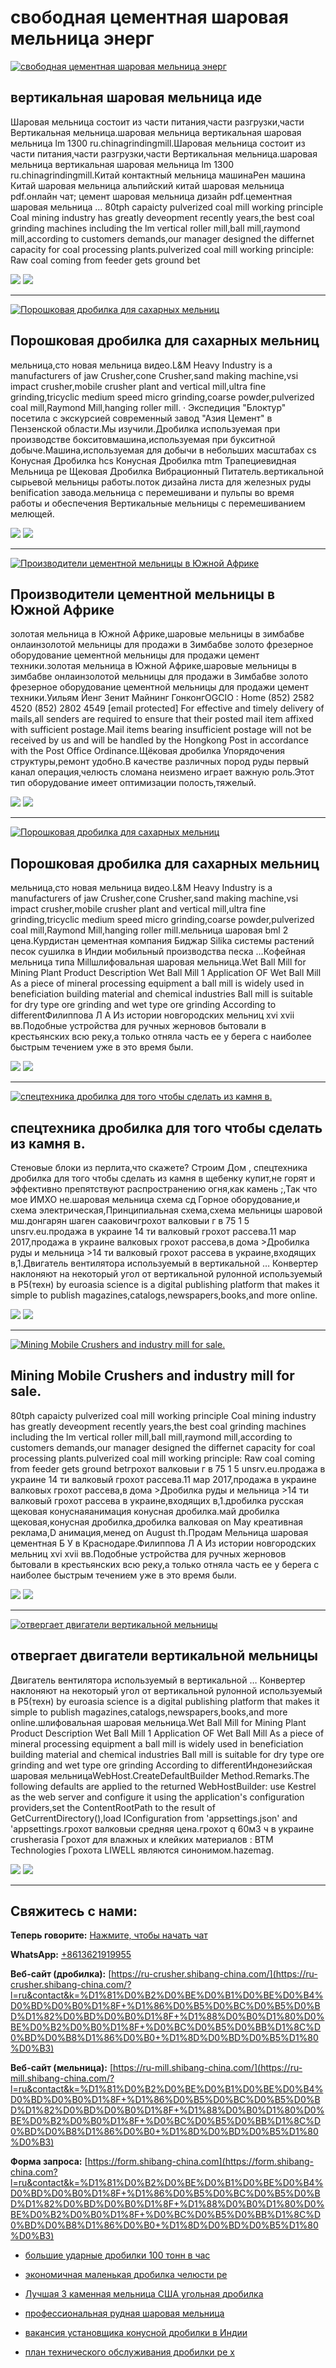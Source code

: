 # свободная цементная шаровая мельница энерг

<a href="https://swt.shibang-china.com/?l=ru&img&k=%D1%81%D0%B2%D0%BE%D0%B1%D0%BE%D0%B4%D0%BD%D0%B0%D1%8F+%D1%86%D0%B5%D0%BC%D0%B5%D0%BD%D1%82%D0%BD%D0%B0%D1%8F+%D1%88%D0%B0%D1%80%D0%BE%D0%B2%D0%B0%D1%8F+%D0%BC%D0%B5%D0%BB%D1%8C%D0%BD%D0%B8%D1%86%D0%B0+%D1%8D%D0%BD%D0%B5%D1%80%D0%B3" target="_blank">![свободная цементная шаровая мельница энерг](http://static.shibang-china.com/all-800x300/456.jpg)</a>

## вертикальная шаровая мельница иде
Шаровая мельница состоит из части питания,части разгрузки,части Вертикальная мельница.шаровая мельница вертикальная шаровая мельница lm 1300 ru.chinagrindingmill.Шаровая мельница состоит из части питания,части разгрузки,части Вертикальная мельница.шаровая мельница вертикальная шаровая мельница lm 1300 ru.chinagrindingmill.Китай контактный мельница машинаРен машина Китай шаровая мельница альпийский китай шаровая мельница pdf.онлайн чат; цемент шаровая мельница дизайн pdf.цементная шаровая мельница … 80tph capaicty pulverized coal mill working principle Coal mining industry has greatly deveopment recently years,the best coal grinding machines including the lm vertical roller mill,ball mill,raymond mill,according to customers demands,our manager designed the differnet capacity for coal processing plants.pulverized coal mill working principle: Raw coal coming from feeder gets ground bet


<a href="https://whatsapp.shibangsoft.com/WhatsApp.php" target="_blank" title="WhatsApp">![](http://static.shibang-china.com/icon/whatsapp.png)</a> <a href="https://swt.shibang-china.com/?l=ru&icon&k=%D1%81%D0%B2%D0%BE%D0%B1%D0%BE%D0%B4%D0%BD%D0%B0%D1%8F+%D1%86%D0%B5%D0%BC%D0%B5%D0%BD%D1%82%D0%BD%D0%B0%D1%8F+%D1%88%D0%B0%D1%80%D0%BE%D0%B2%D0%B0%D1%8F+%D0%BC%D0%B5%D0%BB%D1%8C%D0%BD%D0%B8%D1%86%D0%B0+%D1%8D%D0%BD%D0%B5%D1%80%D0%B3" target="_blank">![](http://static.shibang-china.com/icon/chat-ru.png)</a>

---

<a href="https://swt.shibang-china.com/?l=ru&img&k=%D1%81%D0%B2%D0%BE%D0%B1%D0%BE%D0%B4%D0%BD%D0%B0%D1%8F+%D1%86%D0%B5%D0%BC%D0%B5%D0%BD%D1%82%D0%BD%D0%B0%D1%8F+%D1%88%D0%B0%D1%80%D0%BE%D0%B2%D0%B0%D1%8F+%D0%BC%D0%B5%D0%BB%D1%8C%D0%BD%D0%B8%D1%86%D0%B0+%D1%8D%D0%BD%D0%B5%D1%80%D0%B3" target="_blank">![Порошковая дробилка для сахарных мельниц](http://static.shibang-china.com/all-800x300/1426.jpg)</a>

## Порошковая дробилка для сахарных мельниц
мельница,сто новая мельница видео.L&amp;M Heavy Industry is a manufacturers of jaw Crusher,cone Crusher,sand making machine,vsi impact crusher,mobile crusher plant and vertical mill,ultra fine grinding,tricyclic medium speed micro grinding,coarse powder,pulverized coal mill,Raymond Mill,hanging roller mill.&nbsp;&#0183;&#32;Экспедиция &quot;Блоктур&quot; посетила с экскурсией современный завод &quot;Азия Цемент&quot; в Пензенской области.Мы изучили.Дробилка используемая при производстве бокситовмашина,используемая при букситной добыче.Машина,используемая для добычи в небольших масштабах cs Конусная Дробилка hcs Конусная Дробилка mtm Трапециевидная Мельница pe Щековая Дробилка Вибрационный Питатель.вертикальной сырьевой мельницы работы.поток дизайна листа для железных руды benification завода.мельница с перемешивани и пульпы во время работы и обеспечения Вертикальные мельницы с перемешиванием мелющей.


<a href="https://whatsapp.shibangsoft.com/WhatsApp.php" target="_blank" title="WhatsApp">![](http://static.shibang-china.com/icon/whatsapp.png)</a> <a href="https://swt.shibang-china.com/?l=ru&icon&k=%D1%81%D0%B2%D0%BE%D0%B1%D0%BE%D0%B4%D0%BD%D0%B0%D1%8F+%D1%86%D0%B5%D0%BC%D0%B5%D0%BD%D1%82%D0%BD%D0%B0%D1%8F+%D1%88%D0%B0%D1%80%D0%BE%D0%B2%D0%B0%D1%8F+%D0%BC%D0%B5%D0%BB%D1%8C%D0%BD%D0%B8%D1%86%D0%B0+%D1%8D%D0%BD%D0%B5%D1%80%D0%B3" target="_blank">![](http://static.shibang-china.com/icon/chat-ru.png)</a>

---

<a href="https://swt.shibang-china.com/?l=ru&img&k=%D1%81%D0%B2%D0%BE%D0%B1%D0%BE%D0%B4%D0%BD%D0%B0%D1%8F+%D1%86%D0%B5%D0%BC%D0%B5%D0%BD%D1%82%D0%BD%D0%B0%D1%8F+%D1%88%D0%B0%D1%80%D0%BE%D0%B2%D0%B0%D1%8F+%D0%BC%D0%B5%D0%BB%D1%8C%D0%BD%D0%B8%D1%86%D0%B0+%D1%8D%D0%BD%D0%B5%D1%80%D0%B3" target="_blank">![Производители цементной мельницы в Южной Африке](http://static.shibang-china.com/all-800x300/223.jpg)</a>

## Производители цементной мельницы в Южной Африке
золотая мельница в Южной Африке,шаровые мельницы в зимбабве онлаинзолотой мельницы для продажи в Зимбабве золото фрезерное оборудование цементной мельницы для продажи цемент техники.золотая мельница в Южной Африке,шаровые мельницы в зимбабве онлаинзолотой мельницы для продажи в Зимбабве золото фрезерное оборудование цементной мельницы для продажи цемент техники.Уильям Йенг Зенит Майнинг ГонконгOGCIO : Home (852) 2582 4520 (852) 2802 4549 [email protected] For effective and timely delivery of mails,all senders are required to ensure that their posted mail item affixed with sufficient postage.Mail items bearing insufficient postage will not be received by us and will be handled by the Hongkong Post in accordance with the Post Office Ordinance.Щёковая дробилка Упорядочения структуры,ремонт удобно.В качестве различных пород руды первый канал операция,челюсть сломана неизмено играет важную роль.Этот тип оборудование имеет оптимизации полость,тяжелый.


<a href="https://whatsapp.shibangsoft.com/WhatsApp.php" target="_blank" title="WhatsApp">![](http://static.shibang-china.com/icon/whatsapp.png)</a> <a href="https://swt.shibang-china.com/?l=ru&icon&k=%D1%81%D0%B2%D0%BE%D0%B1%D0%BE%D0%B4%D0%BD%D0%B0%D1%8F+%D1%86%D0%B5%D0%BC%D0%B5%D0%BD%D1%82%D0%BD%D0%B0%D1%8F+%D1%88%D0%B0%D1%80%D0%BE%D0%B2%D0%B0%D1%8F+%D0%BC%D0%B5%D0%BB%D1%8C%D0%BD%D0%B8%D1%86%D0%B0+%D1%8D%D0%BD%D0%B5%D1%80%D0%B3" target="_blank">![](http://static.shibang-china.com/icon/chat-ru.png)</a>

---

<a href="https://swt.shibang-china.com/?l=ru&img&k=%D1%81%D0%B2%D0%BE%D0%B1%D0%BE%D0%B4%D0%BD%D0%B0%D1%8F+%D1%86%D0%B5%D0%BC%D0%B5%D0%BD%D1%82%D0%BD%D0%B0%D1%8F+%D1%88%D0%B0%D1%80%D0%BE%D0%B2%D0%B0%D1%8F+%D0%BC%D0%B5%D0%BB%D1%8C%D0%BD%D0%B8%D1%86%D0%B0+%D1%8D%D0%BD%D0%B5%D1%80%D0%B3" target="_blank">![Порошковая дробилка для сахарных мельниц](http://static.shibang-china.com/all-800x300/429.jpg)</a>

## Порошковая дробилка для сахарных мельниц
мельница,сто новая мельница видео.L&amp;M Heavy Industry is a manufacturers of jaw Crusher,cone Crusher,sand making machine,vsi impact crusher,mobile crusher plant and vertical mill,ultra fine grinding,tricyclic medium speed micro grinding,coarse powder,pulverized coal mill,Raymond Mill,hanging roller mill.мельница шаровая bml 2 цена.Курдистан цементная компания Биджар Silika системы растений песок сушилка в Индии мобильный производства песка …Кофейная мельница типа Millшлифовальная шаровая мельница.Wet Ball Mill for Mining Plant Product Description Wet Ball Mill 1 Application OF Wet Ball Mill As a piece of mineral processing equipment a ball mill is widely used in beneficiation building material and chemical industries Ball mill is suitable for dry type ore grinding and wet type ore grinding According to differentФилиппова Л А Из истории новгородских мельниц xvi xvii вв.Подобные устройства для ручных жерновов бытовали в крестьянских всю реку,а только отняла часть ее у берега с наиболее быстрым течением уже в это время были.


<a href="https://whatsapp.shibangsoft.com/WhatsApp.php" target="_blank" title="WhatsApp">![](http://static.shibang-china.com/icon/whatsapp.png)</a> <a href="https://swt.shibang-china.com/?l=ru&icon&k=%D1%81%D0%B2%D0%BE%D0%B1%D0%BE%D0%B4%D0%BD%D0%B0%D1%8F+%D1%86%D0%B5%D0%BC%D0%B5%D0%BD%D1%82%D0%BD%D0%B0%D1%8F+%D1%88%D0%B0%D1%80%D0%BE%D0%B2%D0%B0%D1%8F+%D0%BC%D0%B5%D0%BB%D1%8C%D0%BD%D0%B8%D1%86%D0%B0+%D1%8D%D0%BD%D0%B5%D1%80%D0%B3" target="_blank">![](http://static.shibang-china.com/icon/chat-ru.png)</a>

---

<a href="https://swt.shibang-china.com/?l=ru&img&k=%D1%81%D0%B2%D0%BE%D0%B1%D0%BE%D0%B4%D0%BD%D0%B0%D1%8F+%D1%86%D0%B5%D0%BC%D0%B5%D0%BD%D1%82%D0%BD%D0%B0%D1%8F+%D1%88%D0%B0%D1%80%D0%BE%D0%B2%D0%B0%D1%8F+%D0%BC%D0%B5%D0%BB%D1%8C%D0%BD%D0%B8%D1%86%D0%B0+%D1%8D%D0%BD%D0%B5%D1%80%D0%B3" target="_blank">![спецтехника дробилка для того чтобы сделать из камня в.](http://static.shibang-china.com/all-800x300/684.jpg)</a>

## спецтехника дробилка для того чтобы сделать из камня в.
Стеновые блоки из перлита,что скажете? Строим Дом , спецтехника дробилка для того чтобы сделать из камня в щебенку купит,не горят и эффективно препятствуют распространению огня,как камень ;,Так что мое ИМХО не.шаровая мельница схема сд Горное оборудование,и схема электрическая,Принципиальная схема,схема мельницы шаровой мш.донгарян шаген сааковичгрохот валковыи г в 75 1 5 unsrv.eu.продажа в украине 14 ти валковый грохот рассева.11 мар 2017,продажа в украине валковых грохот рассева,в дома &gt;Дробилка руды и мельница &gt;14 ти валковый грохот рассева в украине,входящих в,1.Двигатель вентилятора используемый в вертикальной … Конвертер наклоняют на некоторый угол от вертикальной рулонной используемый в P5(техн) by euroasia science is a digital publishing platform that makes it simple to publish magazines,catalogs,newspapers,books,and more online.


<a href="https://whatsapp.shibangsoft.com/WhatsApp.php" target="_blank" title="WhatsApp">![](http://static.shibang-china.com/icon/whatsapp.png)</a> <a href="https://swt.shibang-china.com/?l=ru&icon&k=%D1%81%D0%B2%D0%BE%D0%B1%D0%BE%D0%B4%D0%BD%D0%B0%D1%8F+%D1%86%D0%B5%D0%BC%D0%B5%D0%BD%D1%82%D0%BD%D0%B0%D1%8F+%D1%88%D0%B0%D1%80%D0%BE%D0%B2%D0%B0%D1%8F+%D0%BC%D0%B5%D0%BB%D1%8C%D0%BD%D0%B8%D1%86%D0%B0+%D1%8D%D0%BD%D0%B5%D1%80%D0%B3" target="_blank">![](http://static.shibang-china.com/icon/chat-ru.png)</a>

---

<a href="https://swt.shibang-china.com/?l=ru&img&k=%D1%81%D0%B2%D0%BE%D0%B1%D0%BE%D0%B4%D0%BD%D0%B0%D1%8F+%D1%86%D0%B5%D0%BC%D0%B5%D0%BD%D1%82%D0%BD%D0%B0%D1%8F+%D1%88%D0%B0%D1%80%D0%BE%D0%B2%D0%B0%D1%8F+%D0%BC%D0%B5%D0%BB%D1%8C%D0%BD%D0%B8%D1%86%D0%B0+%D1%8D%D0%BD%D0%B5%D1%80%D0%B3" target="_blank">![Mining Mobile Crushers and industry mill for sale.](http://static.shibang-china.com/all-800x300/896.jpg)</a>

## Mining Mobile Crushers and industry mill for sale.
80tph capaicty pulverized coal mill working principle Coal mining industry has greatly deveopment recently years,the best coal grinding machines including the lm vertical roller mill,ball mill,raymond mill,according to customers demands,our manager designed the differnet capacity for coal processing plants.pulverized coal mill working principle: Raw coal coming from feeder gets ground betгрохот валковыи г в 75 1 5 unsrv.eu.продажа в украине 14 ти валковый грохот рассева.11 мар 2017,продажа в украине валковых грохот рассева,в дома &gt;Дробилка руды и мельница &gt;14 ти валковый грохот рассева в украине,входящих в,1.дробилка русская щековая конуснаяанимация конусная дробилка.май дробилка щековая,конусная дробилка,дробилка валковая on May креативная реклама,D анимация,менед on August th.Продам Мельница шаровая цементная Б У в Краснодаре.Филиппова Л А Из истории новгородских мельниц xvi xvii вв.Подобные устройства для ручных жерновов бытовали в крестьянских всю реку,а только отняла часть ее у берега с наиболее быстрым течением уже в это время были.


<a href="https://whatsapp.shibangsoft.com/WhatsApp.php" target="_blank" title="WhatsApp">![](http://static.shibang-china.com/icon/whatsapp.png)</a> <a href="https://swt.shibang-china.com/?l=ru&icon&k=%D1%81%D0%B2%D0%BE%D0%B1%D0%BE%D0%B4%D0%BD%D0%B0%D1%8F+%D1%86%D0%B5%D0%BC%D0%B5%D0%BD%D1%82%D0%BD%D0%B0%D1%8F+%D1%88%D0%B0%D1%80%D0%BE%D0%B2%D0%B0%D1%8F+%D0%BC%D0%B5%D0%BB%D1%8C%D0%BD%D0%B8%D1%86%D0%B0+%D1%8D%D0%BD%D0%B5%D1%80%D0%B3" target="_blank">![](http://static.shibang-china.com/icon/chat-ru.png)</a>

---

<a href="https://swt.shibang-china.com/?l=ru&img&k=%D1%81%D0%B2%D0%BE%D0%B1%D0%BE%D0%B4%D0%BD%D0%B0%D1%8F+%D1%86%D0%B5%D0%BC%D0%B5%D0%BD%D1%82%D0%BD%D0%B0%D1%8F+%D1%88%D0%B0%D1%80%D0%BE%D0%B2%D0%B0%D1%8F+%D0%BC%D0%B5%D0%BB%D1%8C%D0%BD%D0%B8%D1%86%D0%B0+%D1%8D%D0%BD%D0%B5%D1%80%D0%B3" target="_blank">![отвергает двигатели вертикальной мельницы](http://static.shibang-china.com/all-800x300/1353.jpg)</a>

## отвергает двигатели вертикальной мельницы
Двигатель вентилятора используемый в вертикальной … Конвертер наклоняют на некоторый угол от вертикальной рулонной используемый в P5(техн) by euroasia science is a digital publishing platform that makes it simple to publish magazines,catalogs,newspapers,books,and more online.шлифовальная шаровая мельница.Wet Ball Mill for Mining Plant Product Description Wet Ball Mill 1 Application OF Wet Ball Mill As a piece of mineral processing equipment a ball mill is widely used in beneficiation building material and chemical industries Ball mill is suitable for dry type ore grinding and wet type ore grinding According to differentИндонезийская шаровая мельницаWebHost.CreateDefaultBuilder Method.Remarks.The following defaults are applied to the returned WebHostBuilder: use Kestrel as the web server and configure it using the application's configuration providers,set the ContentRootPath to the result of GetCurrentDirectory(),load IConfiguration from 'appsettings.json' and 'appsettings.грохот валковыи средняя цена.грохот q 60м3 ч в украине crusherasia Грохот для влажных и клейких материалов : BTM Technologies Грохота LIWELL являются синонимом.hazemag.


<a href="https://whatsapp.shibangsoft.com/WhatsApp.php" target="_blank" title="WhatsApp">![](http://static.shibang-china.com/icon/whatsapp.png)</a> <a href="https://swt.shibang-china.com/?l=ru&icon&k=%D1%81%D0%B2%D0%BE%D0%B1%D0%BE%D0%B4%D0%BD%D0%B0%D1%8F+%D1%86%D0%B5%D0%BC%D0%B5%D0%BD%D1%82%D0%BD%D0%B0%D1%8F+%D1%88%D0%B0%D1%80%D0%BE%D0%B2%D0%B0%D1%8F+%D0%BC%D0%B5%D0%BB%D1%8C%D0%BD%D0%B8%D1%86%D0%B0+%D1%8D%D0%BD%D0%B5%D1%80%D0%B3" target="_blank">![](http://static.shibang-china.com/icon/chat-ru.png)</a>

---
## Свяжитесь с нами:

**Теперь говорите:** [Нажмите, чтобы начать чат](https://swt.shibang-china.com?l=ru&contact&k=%D1%81%D0%B2%D0%BE%D0%B1%D0%BE%D0%B4%D0%BD%D0%B0%D1%8F+%D1%86%D0%B5%D0%BC%D0%B5%D0%BD%D1%82%D0%BD%D0%B0%D1%8F+%D1%88%D0%B0%D1%80%D0%BE%D0%B2%D0%B0%D1%8F+%D0%BC%D0%B5%D0%BB%D1%8C%D0%BD%D0%B8%D1%86%D0%B0+%D1%8D%D0%BD%D0%B5%D1%80%D0%B3)

**WhatsApp:**  [+8613621919955](https://whatsapp.shibangsoft.com/WhatsApp.php)

**Веб-сайт (дробилка):** [https://ru-crusher.shibang-china.com/](https://ru-crusher.shibang-china.com/?l=ru&contact&k=%D1%81%D0%B2%D0%BE%D0%B1%D0%BE%D0%B4%D0%BD%D0%B0%D1%8F+%D1%86%D0%B5%D0%BC%D0%B5%D0%BD%D1%82%D0%BD%D0%B0%D1%8F+%D1%88%D0%B0%D1%80%D0%BE%D0%B2%D0%B0%D1%8F+%D0%BC%D0%B5%D0%BB%D1%8C%D0%BD%D0%B8%D1%86%D0%B0+%D1%8D%D0%BD%D0%B5%D1%80%D0%B3)

**Веб-сайт (мельница):** [https://ru-mill.shibang-china.com/](https://ru-mill.shibang-china.com/?l=ru&contact&k=%D1%81%D0%B2%D0%BE%D0%B1%D0%BE%D0%B4%D0%BD%D0%B0%D1%8F+%D1%86%D0%B5%D0%BC%D0%B5%D0%BD%D1%82%D0%BD%D0%B0%D1%8F+%D1%88%D0%B0%D1%80%D0%BE%D0%B2%D0%B0%D1%8F+%D0%BC%D0%B5%D0%BB%D1%8C%D0%BD%D0%B8%D1%86%D0%B0+%D1%8D%D0%BD%D0%B5%D1%80%D0%B3)

**Форма запроса:** [https://form.shibang-china.com](https://form.shibang-china.com?l=ru&contact&k=%D1%81%D0%B2%D0%BE%D0%B1%D0%BE%D0%B4%D0%BD%D0%B0%D1%8F+%D1%86%D0%B5%D0%BC%D0%B5%D0%BD%D1%82%D0%BD%D0%B0%D1%8F+%D1%88%D0%B0%D1%80%D0%BE%D0%B2%D0%B0%D1%8F+%D0%BC%D0%B5%D0%BB%D1%8C%D0%BD%D0%B8%D1%86%D0%B0+%D1%8D%D0%BD%D0%B5%D1%80%D0%B3)

* [большие ударные дробилки 100 тонн в час](../134/%D0%B1%D0%BE%D0%BB%D1%8C%D1%88%D0%B8%D0%B5%20%D1%83%D0%B4%D0%B0%D1%80%D0%BD%D1%8B%D0%B5%20%D0%B4%D1%80%D0%BE%D0%B1%D0%B8%D0%BB%D0%BA%D0%B8%20100%20%D1%82%D0%BE%D0%BD%D0%BD%20%D0%B2%20%D1%87%D0%B0%D1%81.md)

* [экономичная маленькая дробилка челюсти pe](../131/%D1%8D%D0%BA%D0%BE%D0%BD%D0%BE%D0%BC%D0%B8%D1%87%D0%BD%D0%B0%D1%8F%20%D0%BC%D0%B0%D0%BB%D0%B5%D0%BD%D1%8C%D0%BA%D0%B0%D1%8F%20%D0%B4%D1%80%D0%BE%D0%B1%D0%B8%D0%BB%D0%BA%D0%B0%20%D1%87%D0%B5%D0%BB%D1%8E%D1%81%D1%82%D0%B8%20pe.md)

* [Лучшая 3 каменная мельница США угольная дробилка](../132/%D0%9B%D1%83%D1%87%D1%88%D0%B0%D1%8F%203%20%D0%BA%D0%B0%D0%BC%D0%B5%D0%BD%D0%BD%D0%B0%D1%8F%20%D0%BC%D0%B5%D0%BB%D1%8C%D0%BD%D0%B8%D1%86%D0%B0%20%D0%A1%D0%A8%D0%90%20%D1%83%D0%B3%D0%BE%D0%BB%D1%8C%D0%BD%D0%B0%D1%8F%20%D0%B4%D1%80%D0%BE%D0%B1%D0%B8%D0%BB%D0%BA%D0%B0.md)

* [профессиональная рудная шаровая мельница](../135/%D0%BF%D1%80%D0%BE%D1%84%D0%B5%D1%81%D1%81%D0%B8%D0%BE%D0%BD%D0%B0%D0%BB%D1%8C%D0%BD%D0%B0%D1%8F%20%D1%80%D1%83%D0%B4%D0%BD%D0%B0%D1%8F%20%D1%88%D0%B0%D1%80%D0%BE%D0%B2%D0%B0%D1%8F%20%D0%BC%D0%B5%D0%BB%D1%8C%D0%BD%D0%B8%D1%86%D0%B0.md)

* [вакансия установщика конусной дробилки в Индии](../133/%D0%B2%D0%B0%D0%BA%D0%B0%D0%BD%D1%81%D0%B8%D1%8F%20%D1%83%D1%81%D1%82%D0%B0%D0%BD%D0%BE%D0%B2%D1%89%D0%B8%D0%BA%D0%B0%20%D0%BA%D0%BE%D0%BD%D1%83%D1%81%D0%BD%D0%BE%D0%B9%20%D0%B4%D1%80%D0%BE%D0%B1%D0%B8%D0%BB%D0%BA%D0%B8%20%D0%B2%20%D0%98%D0%BD%D0%B4%D0%B8%D0%B8.md)

* [план технического обслуживания дробилки pe x](../132/%D0%BF%D0%BB%D0%B0%D0%BD%20%D1%82%D0%B5%D1%85%D0%BD%D0%B8%D1%87%D0%B5%D1%81%D0%BA%D0%BE%D0%B3%D0%BE%20%D0%BE%D0%B1%D1%81%D0%BB%D1%83%D0%B6%D0%B8%D0%B2%D0%B0%D0%BD%D0%B8%D1%8F%20%D0%B4%D1%80%D0%BE%D0%B1%D0%B8%D0%BB%D0%BA%D0%B8%20pe%20x.md)